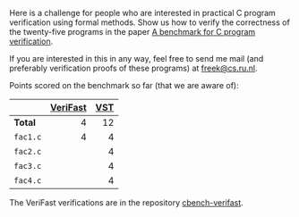 Here is a challenge for people who are interested in practical C program verification using formal methods.  Show us how to verify the correctness of the twenty-five programs in the paper [A benchmark for C program verification](https://arxiv.org/abs/1904.01009).

If you are interested in this in any way, feel free to send me mail (and preferably verification proofs of these programs) at freek@cs.ru.nl.

Points scored on the benchmark so far (that we are aware of):

|           | [VeriFast](https://github.com/verifast/verifast) | [VST](https://vst.cs.princeton.edu) |
|-----------|----:|----:|
| **Total** |   4 |  12 |
| `fac1.c`  |   4 |   4 |
| `fac2.c`  |     |   4 |
| `fac3.c`  |     |   4 |
| `fac4.c`  |     |   4 |

The VeriFast verifications are in the repository [cbench-verifast](https://github.com/cverified/cbench-verifast).
